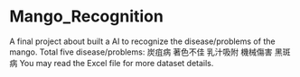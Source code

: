 # Mango_Recognition
A final project about built a AI to recognize the disease/problems of the mango.
Total five disease/problems:
  炭疽病 著色不佳 乳汁吸附 機械傷害 黑斑病
You may read the Excel file for more dataset details.
